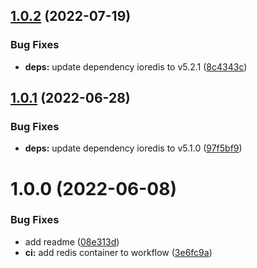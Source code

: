 ## [1.0.2](https://github.com/mammutmedia/ioredis-parse-adapter/compare/1.0.1...1.0.2) (2022-07-19)


### Bug Fixes

* **deps:** update dependency ioredis to v5.2.1 ([8c4343c](https://github.com/mammutmedia/ioredis-parse-adapter/commit/8c4343cbef59c789f185690d4fd52d40fb9cb97e))

## [1.0.1](https://github.com/mammutmedia/ioredis-parse-adapter/compare/1.0.0...1.0.1) (2022-06-28)


### Bug Fixes

* **deps:** update dependency ioredis to v5.1.0 ([97f5bf9](https://github.com/mammutmedia/ioredis-parse-adapter/commit/97f5bf9240d53e10007b03bc033cee3e28fd2dff))

# 1.0.0 (2022-06-08)


### Bug Fixes

* add readme ([08e313d](https://github.com/mammutmedia/ioredis-parse-adapter/commit/08e313d518b05504f484c2a965ec7caf8f5a32e1))
* **ci:** add redis container to workflow ([3e6fc9a](https://github.com/mammutmedia/ioredis-parse-adapter/commit/3e6fc9a9ec44199c6223530026e165448568d1be))
